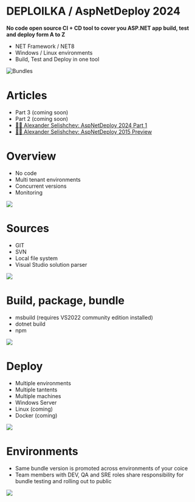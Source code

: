 DEPLOILKA / AspNetDeploy 2024
============
**No code open source CI + CD tool to cover you ASP.NET app build, test and deploy form A to Z**

* NET Framework / NET8
* Windows / Linux environments
* Build, Test and Deploy in one tool

![Bundles](https://github.com/adoconnection/AspNetDeploy/blob/master/Screenshots/bundles.gif)


Articles
===========
* Part 3 (coming soon)
* Part 2 (coming soon)
* [🧑‍🎓 Alexander Selishchev: AspNetDeploy 2024 Part 1](https://www.codeproject.com/Tips/5377735/AspNetDeploy-2024-Part-1-The-Demo)
* [🧑‍🎓 Alexander Selishchev: AspNetDeploy 2015 Preview](https://www.codeproject.com/Articles/992572/AspNetDeploy-CI-plus-Deployment-tool-preview)


Overview
===========
* No code
* Multi tenant environments
* Concurrent versions
* Monitoring
<img src="https://github.com/adoconnection/AspNetDeploy/blob/master/Screenshots/slide-overview.png"/>

Sources
============
* GIT
* SVN
* Local file system
* Visual Studio solution parser
<img src="https://github.com/adoconnection/AspNetDeploy/blob/master/Screenshots/slide-sources.png" />
  

Build, package, bundle
============
* msbuild (requires VS2022 community edition installed)
* dotnet build
* npm

<img src="https://github.com/adoconnection/AspNetDeploy/blob/master/Screenshots/slide-build.png" />



Deploy
============
* Multiple environments
* Multiple tantents
* Multiple machines
* Windows Server
* Linux (coming)
* Docker (coming)

<img src="https://github.com/adoconnection/AspNetDeploy/blob/master/Screenshots/slide-deploy.png" />


Environments
============
* Same bundle version is promoted across environments of your coice
* Team members with DEV, QA and SRE roles share responsibility for bundle testing and rolling out to public

<img src="https://github.com/adoconnection/AspNetDeploy/blob/master/Screenshots/slide-environments.png" />
